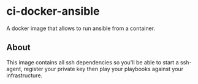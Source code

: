 # ci-docker-ansible

A docker image that allows to run ansible from a container.

## About

This image contains all ssh dependencies so you'll be able to start a ssh-agent, register your private key then play your playbooks against your infrastructure.